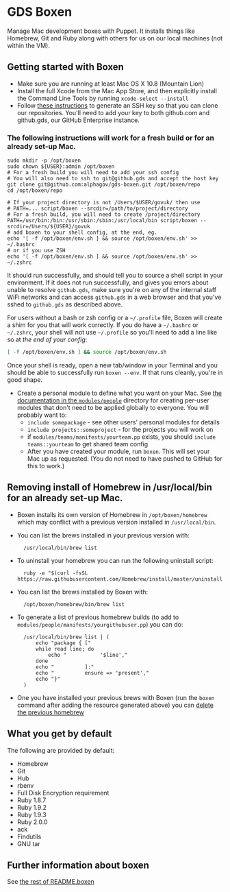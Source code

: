 # GDS Boxen

Manage Mac development boxes with Puppet. It installs things like Homebrew, Git and Ruby along with others for us on our local machines (not within the VM).

## Getting started with Boxen

- Make sure you are running at least Mac OS X 10.8 (Mountain Lion)
- Install the full Xcode from the Mac App Store, and then explicitly install the Command Line Tools by running `xcode-select --install`
- Follow [these instructions](https://help.github.com/articles/generating-ssh-keys) to generate an SSH key so that you can clone our repositories. You'll need to add your key to both github.com and github.gds, our GitHub Enterprise instance.

### The following instructions will work for a fresh build or for an already set-up Mac.

    sudo mkdir -p /opt/boxen
    sudo chown ${USER}:admin /opt/boxen
    # For a fresh build you will need to add your ssh config
    # You will also need to ssh to git@github.gds and accept the host key
    git clone git@github.com:alphagov/gds-boxen.git /opt/boxen/repo
    cd /opt/boxen/repo

    # If your project directory is not /Users/$USER/govuk/ then use
    # PATH=... script/boxen --srcdir=/path/to/project/directory
    # For a fresh build, you will need to create /project/directory
    PATH=/usr/bin:/bin:/usr/sbin:/sbin:/usr/local/bin script/boxen --srcdir=/Users/${USER}/govuk
    # add boxen to your shell config, at the end, eg.
    echo '[ -f /opt/boxen/env.sh ] && source /opt/boxen/env.sh' >> ~/.bashrc
    # or if you use ZSH
    echo '[ -f /opt/boxen/env.sh ] && source /opt/boxen/env.sh' >> ~/.zshrc

It should run successfully, and should tell you to source a shell script
in your environment. If it does not run successfully, and gives you
errors about unable to resolve `github.gds`, make sure you're on any of
the internal staff WiFi networks and can access `github.gds` in a web
browser and that you've sshed to `github.gds` as described above.

For users without a bash or zsh config or a `~/.profile` file,
Boxen will create a shim for you that will work correctly.
If you do have a `~/.bashrc` or `~/.zshrc`, your shell will not use
`~/.profile` so you'll need to add a line like so at _the end of your config_:

``` sh
[ -f /opt/boxen/env.sh ] && source /opt/boxen/env.sh
```

Once your shell is ready, open a new tab/window in your Terminal
and you should be able to successfully run `boxen --env`.
If that runs cleanly, you're in good shape.


- Create a personal module to define what you want on your Mac. See [the
  documentation in the `modules/people`](modules/people/README.md) directory for
  creating per-user modules that don't need to be applied globally to everyone.
  You will probably want to:
  - `include somepackage` - see other users' personal modules for details
  - `include projects::someproject` - for the projects you will work on
  - if `modules/teams/manifests/yourteam.pp` exists, you should `include
    teams::yourteam` to get shared team config
  - After you have created your module, run `boxen`. This will set your Mac up as requested. (You do not need to have pushed to GitHub for this to work.)

## Removing install of Homebrew in /usr/local/bin for an already set-up Mac.

- Boxen installs its own version of Homebrew in `/opt/boxen/homebrew` which may
  conflict with a previous version installed in `/usr/local/bin`.
- You can list the brews installed in your previous version with:

        /usr/local/bin/brew list

- To uninstall your homebrew you can run the following uninstall script:

        ruby -e "$(curl -fsSL https://raw.githubusercontent.com/Homebrew/install/master/uninstall)"

- You can list the brews installed by Boxen with:

        /opt/boxen/homebrew/bin/brew list

- To generate a list of previous homebrew builds (to add to
  `modules/people/manifests/yourgithubuser.pp`) you can do:

        /usr/local/bin/brew list | (
            echo "package { ["
            while read line; do
                echo "           '$line',"
            done
            echo "          ]:"
            echo "          ensure => 'present',"
            echo "}"
        )

- One you have installed your previous brews with Boxen (run the `boxen` command
  after adding the resource generated above) you can [delete the previous
  homebrew](https://gist.github.com/mxcl/1173223)

## What you get by default

The following are provided by default:

* Homebrew
* Git
* Hub
* rbenv
* Full Disk Encryption requirement
* Ruby 1.8.7
* Ruby 1.9.2
* Ruby 1.9.3
* Ruby 2.0.0
* ack
* Findutils
* GNU tar

## Further information about boxen

See [the rest of README.boxen](README.boxen.md)
